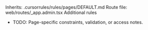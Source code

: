 Inherits: .cursorrules/rules/pages/DEFAULT.md
Route file: web/routes/_app.admin.tsx
Additional rules
- TODO: Page-specific constraints, validation, or access notes.
